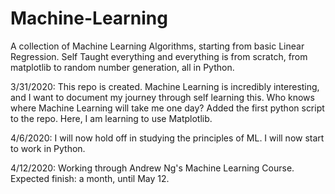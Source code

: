 # Machine-Learning
A collection of Machine Learning Algorithms, starting from basic Linear Regression. Self Taught everything and everything is from scratch, from matplotlib to random number generation, all in Python. 

3/31/2020:
This repo is created. Machine Learning is incredibly interesting, and I want to document my journey through self learning this. Who knows where Machine Learning will take me one day? 
Added the first python script to the repo. Here, I am learning to use Matplotlib. 

4/6/2020:
I will now hold off in studying the principles of ML. I will now start to work in Python.

4/12/2020:
Working through Andrew Ng's Machine Learning Course. Expected finish: a month, until May 12.
